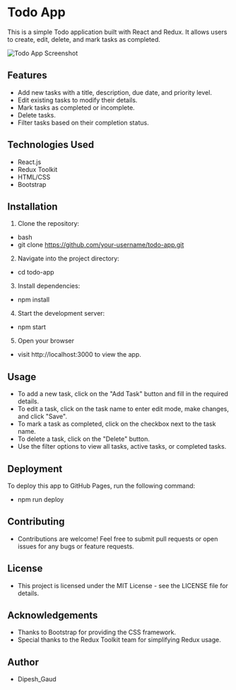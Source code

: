 # Todo App

This is a simple Todo application built with React and Redux. It allows users to create, edit, delete, and mark tasks as completed.

![Todo App Screenshot](./screenshot.png)

## Features

- Add new tasks with a title, description, due date, and priority level.
- Edit existing tasks to modify their details.
- Mark tasks as completed or incomplete.
- Delete tasks.
- Filter tasks based on their completion status.

## Technologies Used

- React.js
- Redux Toolkit
- HTML/CSS
- Bootstrap

## Installation

1. Clone the repository:

  - bash
  - git clone https://github.com/your-username/todo-app.git

2. Navigate into the project directory:

  - cd todo-app

3. Install dependencies:

  - npm install

4. Start the development server:

  - npm start

5. Open your browser
  - visit http://localhost:3000 to view the app.

## Usage

- To add a new task, click on the "Add Task" button and fill in the required details.
- To edit a task, click on the task name to enter edit mode, make changes, and click "Save".
- To mark a task as completed, click on the checkbox next to the task name.
- To delete a task, click on the "Delete" button.
- Use the filter options to view all tasks, active tasks, or completed tasks.

## Deployment
To deploy this app to GitHub Pages, run the following command:
- npm run deploy

## Contributing
- Contributions are welcome! Feel free to submit pull requests or open issues for any bugs or feature requests.

## License
- This project is licensed under the MIT License - see the LICENSE file for details.

## Acknowledgements
- Thanks to Bootstrap for providing the CSS framework.
- Special thanks to the Redux Toolkit team for simplifying Redux usage.

## Author
- Dipesh_Gaud

